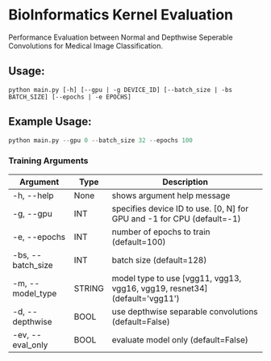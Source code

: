 # BioInformatics Kernel Evaluation
Performance Evaluation between Normal and Depthwise Seperable Convolutions for Medical Image Classification.

## Usage:
```
python main.py [-h] [--gpu | -g DEVICE_ID] [--batch_size | -bs BATCH_SIZE] [--epochs | -e EPOCHS]
```

## Example Usage:
```python
python main.py --gpu 0 --batch_size 32 --epochs 100
```

### Training Arguments
| Argument | Type | Description |
|----------|------|-------------|
| -h, --help | None | shows argument help message |
| -g, --gpu | INT | specifies device ID to use. [0, N] for GPU and -1 for CPU (default=-1)
| -e, --epochs | INT | number of epochs to train (default=100) | 
| -bs, --batch_size | INT | batch size (default=128) |
| -m, --model_type | STRING | model type to use [vgg11, vgg13, vgg16, vgg19, resnet34] (default='vgg11') |
| -d, --depthwise | BOOL | use depthwise separable convolutions (default=False) |
| -ev, --eval_only | BOOL | evaluate model only (default=False) |
